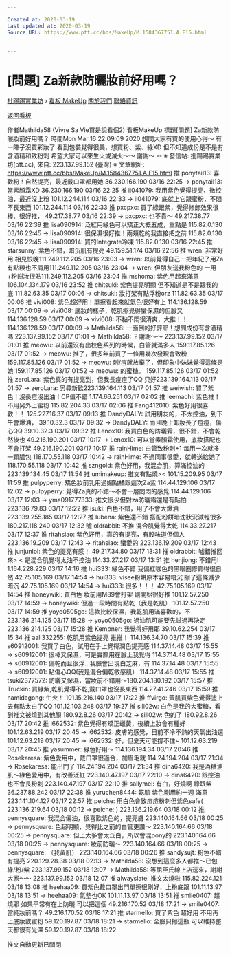 ```yaml
---

Created at: 2020-03-19
Last updated at: 2020-03-19
Source URL: https://www.ptt.cc/bbs/MakeUp/M.1584367751.A.F15.html


---
```


# [問題] Za新款防曬妝前好用嗎？


[批踢踢實業坊](https://www.ptt.cc/bbs/) › [看板 MakeUp](https://www.ptt.cc/bbs/MakeUp/index.html) [關於我們](https://www.ptt.cc/about.html) [聯絡資訊](https://www.ptt.cc/contact.html)

[返回看板](https://www.ptt.cc/bbs/MakeUp/index.html)

作者Mathilda58 (Vivre Sa Vie買是說看個2)
看板MakeUp
標題\[問題\] Za新款防曬妝前好用嗎？
時間Mon Mar 16 22:09:09 2020
想問大家有買的使用心得～ 有一陣子沒買彩妝了 看到包裝覺得很美，想買粉、紫、綠XD 但不知道成份是不是有含酒精和致粉刺 希望大家可以來生火或滅火～～ 謝謝～ -- ※ 發信站: 批踢踢實業坊(ptt.cc), 來自: 223.137.99.152 (臺灣) ※ 文章網址: <https://www.ptt.cc/bbs/MakeUp/M.1584367751.A.F15.html>
推 ponytail13: 喜歡粉！自然提亮，最近戴口罩都用她 36.230.166.190 03/16 22:25
→ ponytail13: 當素顏霜XD 36.230.166.190 03/16 22:25
推 ii041079: 我用紫色覺得提亮、微控油，最近沒上粉 101.12.244.114 03/16 22:33
→ ii041079: 底就上它跟蜜粉，不悶不長東西 101.12.244.114 03/16 22:33
推 pxcpxc: 買了綠跟紫，覺得修飾效果很棒、很好推， 49.217.38.77 03/16 22:39
→ pxcpxc: 也不貴～ 49.217.38.77 03/16 22:39
推 lisa090914: 泛紅用綠色可以矯正大概五成，重點是 115.82.0.130 03/16 22:45
→ lisa090914: 很保濕很好推！兩頰乾的我直接把之前 115.82.0.130 03/16 22:45
→ lisa090914: 買的Integrate冷凍 115.82.0.130 03/16 22:45
推 starsunny: 紫色不錯，暗沉肌有提亮 49.159.51.174 03/16 22:56
推 wren: 非常好用 相見恨晚111.249.112.205 03/16 23:03
→ wren: 以前覺得自己一把年紀了用Za有點糗也不屑用111.249.112.205 03/16 23:04
→ wren: 但朋友送我粉色的 一用+粉餅妝很貼111.249.112.205 03/16 23:04
推 mshoma: 紫色用起來滿意106.104.134.179 03/16 23:52
推 chitsuki: 紫色提亮明顯 但不知道是不是跟我的底 111.82.63.35 03/17 00:06
→ chitsuki: 妝打架有點浮粉orz 111.82.63.35 03/17 00:06
推 vivi008: 紫色超好用！單擦看起來就氣色很好有上 114.136.128.59 03/17 00:09
→ vivi008: 底妝的樣子，乾肌擦覺得蠻保濕的但臉又 114.136.128.59 03/17 00:09
→ vivi008: 不黏不悶很清爽，大推！！ 114.136.128.59 03/17 00:09
→ Mathilda58: 一面倒的好評耶！想問成份有含酒精嗎 223.137.99.152 03/17 01:01
→ Mathilda58: ？謝謝～～ 223.137.99.152 03/17 01:01
推 meowu: 以前還沒有出校色系列的時候，白管就滿多人 159.117.85.126 03/17 01:52
→ meowu: 推了，很多年前買了一條用幾次發現會致粉 159.117.85.126 03/17 01:52
→ meowu: 刺/痘就放棄了，但印象中妹妹覺得這條是她 159.117.85.126 03/17 01:52
→ meowu: 的蜜糖。 159.117.85.126 03/17 01:52
推 zeroLara: 紫色真的有提亮到，但我長痘痘了QQ 只好223.139.164.113 03/17 01:57
→ zeroLara: 另尋新歡223.139.164.113 03/17 01:57
推 weiwish: 買了紫色！沒長痘沒出油！CP值不錯 1.174.66.251 03/17 02:02
推 leemachi: 紫色推！不用另外上蜜粉 115.82.204.33 03/17 02:06
推 Fang412010: 紫色好用很喜歡！！ 125.227.16.37 03/17 09:13
推 DandyDALY: 試用朋友的，不太控油，到下午會爆油， 39.10.32.3 03/17 09:32
→ DandyDALY: 而且晚上卸妝長了痘痘，傷心QQ 39.10.32.3 03/17 09:32
推 Lenox10: 我買白色的防曬霜，很不錯，不會乾然後也 49.216.190.201 03/17 10:17
→ Lenox10: 可以當素顏霜使用，底妝搭配也不會打架 49.216.190.201 03/17 10:17
推 rainHime: 白管致粉刺+1 每用一次就多一顆膿包 118.170.55.118 03/17 10:42
→ rainHime: 不過同事很愛，就轉送給她了 118.170.55.118 03/17 10:42
推 szngold: 紫色好用，我混合肌，算滿控油的 223.139.134.45 03/17 11:54
推 umimakeup: 推文有點燒>< 101.15.209.95 03/17 11:59
推 pulpyperry: 矯色妝前乳用過媚點橘跟這次Za紫 114.44.129.106 03/17 12:02
→ pulpyperry: 覺得Za真的不錯～不會一層悶悶的感覺 114.44.129.106 03/17 12:03
→ yma091777333: 推文很少但對za防曬霜還是有點怕 223.136.79.83 03/17 12:22
推 isuki: 白色不錯，用了不會大爆油223.139.255.185 03/17 12:27
推 lubena: 紫色還不錯 搭配粉餅暗沈狀況減輕很多180.217.118.240 03/17 12:32
噓 oldrabbit: 不推 混合肌覺得太乾 114.33.27.217 03/17 12:37
推 ritahsiao: 紫色好用，真的有提亮，有股味道但個人 223.136.19.209 03/17 12:43
→ ritahsiao: 蠻愛的 223.136.19.209 03/17 12:43
推 junjunlol: 紫色的提亮有感！ 49.217.34.80 03/17 13:31
推 oldrabbit: 噓錯推回來> < 是混合肌覺得太油不控油 114.33.27.217 03/17 13:51
推 henjiong: 不錯用! 1.164.228.229 03/17 14:16
推 hui333: 綠色不錯 我偏紅咖色的黑眼圈修飾得很自然 42.75.105.169 03/17 14:54
→ hui333: visee粉餅原本容易暗沉 擦了這條減少暗沉 42.75.105.169 03/17 14:54
→ hui333: 很多！！！ 42.75.105.169 03/17 14:54
推 honeywiki: 買白色 妝前用M89會打架 剛開始很好推 101.12.57.250 03/17 14:59
→ honeywiki: 但過一段時間有點乾（我是乾肌） 101.12.57.250 03/17 14:59
推 yoyo0505go: 這款比較保濕，我乾肌用滿喜歡的，不223.136.214.125 03/17 15:28
→ yoyo0505go: 過油肌可能要先試過再決定223.136.214.125 03/17 15:28
推 Kempner: 我覺得好用耶 39.10.62.254 03/17 15:34
推 aall332255: 乾肌用紫色提亮 推推！ 114.136.34.70 03/17 15:39
推 s60912001: 我買了白色，試用在手上覺得潤色提亮感 114.37.14.48 03/17 15:55
→ s60912001: 很棒又保濕，可是實際用在臉上我覺得 114.37.14.48 03/17 15:55
→ s60912001: 偏乾而且很浮...我臉會出現白芝麻，有 114.37.14.48 03/17 15:55
→ s60912001: 點傷心QQ(我是混合偏乾敏感肌） 114.37.14.48 03/17 15:55
推 tsuki2377572: 防曬又保濕，當妝前不錯用～180.204.180.192 03/17 15:57
推 Truckin: 買綠紫,乾肌覺得不乾,戴口罩也沒長東西 114.27.41.246 03/17 15:59
推 namidagong: 生火！ 101.15.216.140 03/17 17:22
推 ffvirgo: 黃肌買紫色覺得塗上去有點太白了QQ 101.12.103.248 03/17 19:27
推 sill02w: 白色是我的大蜜糖，看到推文被燒到其他顏 180.92.8.26 03/17 20:42
→ sill02w: 色的了 180.92.8.26 03/17 20:42
推 i662532: 紫色覺得有矯正蠟黃，後續上妝會有種好 101.12.63.219 03/17 20:45
→ i662532: 皮膚的感覺，目前不冷不熱的天氣出油還 101.12.63.219 03/17 20:45
→ i662532: 好，但夏天可能撐不住~ 101.12.63.219 03/17 20:45
推 yasummer: 綠色好用～ 114.136.194.34 03/17 20:46
推 Rosekaresa: 紫色愛用中，戴口罩很適合，加眉毛就 114.24.194.204 03/17 21:34
→ Rosekaresa: 能出門了 114.24.194.204 03/17 21:34
推 dina6420: 我是酒糟油肌～綠色愛用中，有改善泛紅 223.140.47.197 03/17 22:10
→ dina6420: 跟控油也不會長粉刺 223.140.47.197 03/17 22:10
推 sallymei: 有白，好燒啊 綠跟紫 36.237.88.242 03/17 22:38
推 yuruchen8444: 乾肌 紫色剛用約一週 滿意223.141.104.127 03/17 22:57
推 peiche: 用白色會致痘痘粉刺但紫色safe( 223.136.219.64 03/18 00:12
→ peiche: ) 223.136.219.64 03/18 00:12
推 pennysquare: 我混合偏油，很喜歡紫色的，提亮膚 223.140.164.66 03/18 00:25
→ pennysquare: 色超明顯，覺得比之前的白管更讚～ 223.140.164.66 03/18 00:25
→ pennysquare: 但上太多會太泛白，所以會混pony的 223.140.164.66 03/18 00:25
→ pennysquare: 妝前防曬～ 223.140.164.66 03/18 00:25
→ pennysquare: （我黃肌） 223.140.164.66 03/18 00:26
推 sandysujt: 粉色不錯 有提亮 220.129.28.38 03/18 02:13
→ Mathilda58: 沒想到這麼多人都推～已包綠/粉/紫 223.137.99.152 03/18 12:07
→ Mathilda58: 等屈臣氏線上店送來，謝謝大家～～ 223.137.99.152 03/18 12:07
推 alwayslate: 推文太燒啦 115.82.224.121 03/18 13:08
推 heehaa09: 買紫色戴口罩出門單擦很剛好，上粉底跟 101.11.13.97 03/18 13:51
→ heehaa09: 氣墊也OK 101.11.13.97 03/18 13:51
推 smile0407: 超燒耶 如果平常有在上防曬 可以把這個 49.216.170.52 03/18 17:21
→ smile0407: 當純妝前嗎？ 49.216.170.52 03/18 17:21
推 starmello: 買了紫色 超好用 不用再上底妝或蜜粉 59.120.197.87 03/18 18:21
→ starmello: 全臉只擦這瓶 可以維持整天都很有光澤 59.120.197.87 03/18 18:22

推文自動更新已關閉

